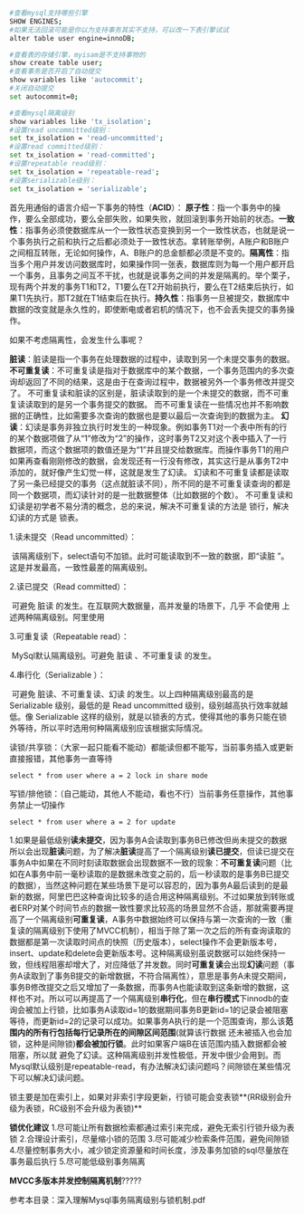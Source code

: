 ```bash
#查看mysql支持哪些引擎
SHOW ENGINES;
#如果无法回滚可能是你以为支持事务其实不支持，可以改一下表引擎试试
alter table user engine=innoDB;

#查看表的存储引擎，myisam是不支持事物的
show create table user;
#查看事务是否开启了自动提交
show variables like 'autocommit';
#关闭自动提交
set autocommit=0;

#查看mysql隔离级别
show variables like 'tx_isolation';
#设置read uncommitted级别：
set tx_isolation = 'read-uncommitted';
#设置read committed级别：
set tx_isolation = 'read-committed';
#设置repeatable read级别：
set tx_isolation = 'repeatable-read';
#设置serializable级别：
set tx_isolation = 'serializable';
```

首先用通俗的语言介绍一下事务的特性（**ACID**）：
​       **原子性**：指一个事务中的操作，要么全部成功，要么全部失败，如果失败，就回滚到事务开始前的状态。
​       **一致性**：指事务必须使数据库从一个一致性状态变换到另一个一致性状态，也就是说一个事务执行之前和执行之后都必须处于一致性状态。拿转账举例，A账户和B账户之间相互转账，无论如何操作，A、B账户的总金额都必须是不变的。
​       **隔离性**：指当多个用户并发访问数据库时，如果操作同一张表，数据库则为每一个用户都开启一个事务，且事务之间互不干扰，也就是说事务之间的并发是隔离的。举个栗子，现有两个并发的事务T1和T2，T1要么在T2开始前执行，要么在T2结束后执行，如果T1先执行，那T2就在T1结束后在执行。
​       **持久性**：指事务一旦被提交，数据库中数据的改变就是永久性的，即使断电或者宕机的情况下，也不会丢失提交的事务操作。


如果不考虑隔离性，会发生什么事呢？

**脏读**：脏读是指一个事务在处理数据的过程中，读取到另一个未提交事务的数据。
**不可重复读**：不可重复读是指对于数据库中的某个数据，一个事务范围内的多次查询却返回了不同的结果，这是由于在查询过程中，数据被另外一个事务修改并提交了。
不可重复读和脏读的区别是，脏读读取到的是一个未提交的数据，而不可重复读读取到的是另一个事务提交的数据。
而不可重复读在一些情况也并不影响数据的正确性，比如需要多次查询的数据也是要以最后一次查询到的数据为主。
**幻读**：幻读是事务非独立执行时发生的一种现象。例如事务T1对一个表中所有的行的某个数据项做了从“1”修改为“2”的操作，这时事务T2又对这个表中插入了一行数据项，而这个数据项的数值还是为“1”并且提交给数据库。而操作事务T1的用户如果再查看刚刚修改的数据，会发现还有一行没有修改，其实这行是从事务T2中添加的，就好像产生幻觉一样，这就是发生了幻读。
幻读和不可重复读都是读取了另一条已经提交的事务（这点就脏读不同），所不同的是不可重复读查询的都是同一个数据项，而幻读针对的是一批数据整体（比如数据的个数）。
不可重复读和幻读是初学者不易分清的概念，总的来说，解决不可重复读的方法是 锁行，解决幻读的方式是 锁表。



1.读未提交（Read uncommitted）：

​       该隔离级别下，select语句不加锁。此时可能读取到不一致的数据，即“读脏 ”。这是并发最高，一致性最差的隔离级别。

2.读已提交（Read committed）：

​       可避免 脏读 的发生。在互联网大数据量，高并发量的场景下，几乎 不会使用 上述两种隔离级别。阿里使用

3.可重复读（Repeatable read）：

​       MySql默认隔离级别。可避免 脏读 、不可重复读 的发生。

4.串行化（Serializable ）：

​       可避免 脏读、不可重复读、幻读 的发生。以上四种隔离级别最高的是 Serializable 级别，最低的是 Read uncommitted 级别，级别越高执行效率就越低。像 Serializable 这样的级别，就是以锁表的方式，使得其他的事务只能在锁外等待，所以平时选用何种隔离级别应该根据实际情况。



读锁/共享锁：（大家一起只能看不能动）都能读但都不能写，当前事务插入或更新直接报错，其他事务一直等待

```mysql
select * from user where a = 2 lock in share mode
```

写锁/排他锁：（自己能动，其他人不能动，看也不行）当前事务任意操作，其他事务禁止一切操作

```mysql
select * from user where a = 2 for update
```



1.如果是最低级别**读未提交**，因为事务A会读取到事务B已修改但尚未提交的数据所以会出现**脏读**问题，为了解决**脏读**提高了一个隔离级别**读已提交**，但读已提交在事务A中如果在不同时刻读取数据会出现数据不一致的现象：**不可重复读**问题（比如在A事务中前一毫秒读取的是数据未改变之前的，后一秒读取的是事务B已提交的数据），当然这种问题在某些场景下是可以容忍的，因为事务A最后读到的是最新的数据，阿里巴巴这种查询比较多的适合用这种隔离级别。不过如果放到转账或者ERP对某个时间节点的数据一致性要求比较高的场景显然不合适，那就需要再提高了一个隔离级别**可重复读**，A事务中数据始终可以保持与第一次查询的一致（重复读的隔离级别下使用了MVCC机制），相当于除了第一次之后的所有查询读取的数据都是第一次读取时间点的快照（历史版本），select操作不会更新版本号，insert、update和delete会更新版本号。这种隔离级别虽说数据可以始终保持一致，但线程阻塞却增大了，对应降低了并发数。同时**可重复读**会出现**幻读**问题（事务A读取到了事务B提交的新增数据，不符合隔离性），意思是事务A未提交期间，事务B修改提交之后又增加了一条数据，而事务A也能读取到这条新增的数据，这样也不对。所以可以再提高了一个隔离级别**串行化**，但在**串行模式**下innodb的查询会被加上行锁，比如事务A读取id=1的数据期间事务B更新id=1的记录会被阻塞等待，而更新id=2的记录可以成功。如果事务A执行的是一个范围查询，那么该**范围内的所有行包括每行记录所在的间隙区间范围**(就算该行数据 
还未被插入也会加锁，这种是间隙锁)**都会被加行锁**。此时如果客户端B在该范围内插入数据都会被阻塞，所以就 
避免了幻读。这种隔离级别并发性极低，开发中很少会用到。而Mysql默认级别是repeatable-read，有办法解决幻读问题吗？间隙锁在某些情况下可以解决幻读问题。

锁主要是加在索引上，如果对非索引字段更新，行锁可能会变表锁**(RR级别会升级为表锁，RC级别不会升级为表锁)** 



**锁优化建议** 
1.尽可能让所有数据检索都通过索引来完成，避免无索引行锁升级为表锁 
2.合理设计索引，尽量缩小锁的范围 
3.尽可能减少检索条件范围，避免间隙锁 
4.尽量控制事务大小，减少锁定资源量和时间长度，涉及事务加锁的sql尽量放在事务最后执行 
5.尽可能低级别事务隔离 

**MVCC多版本并发控制隔离机制**?????



参考本目录：深入理解Mysql事务隔离级别与锁机制.pdf